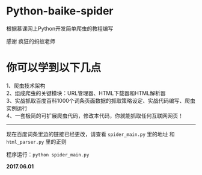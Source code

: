 # Python-baike-spider


根据慕课网上Python开发简单爬虫的教程编写

感谢 疯狂的蚂蚁老师

# 你可以学到以下几点

1、爬虫技术架构  
2、组成爬虫的关键模块：URL管理器、HTML下载器和HTML解析器  
3、实战抓取百度百科1000个词条页面数据的抓取策略设定、实战代码编写、爬虫实例运行  
4、一套极简的可扩展爬虫代码，修改本代码，你就能抓取任何互联网网页！

----
现在百度词条里边的链接已经更改，请查看 `spider_main.py` 里的地址 和 `html_parser.py` 里的正则  

程序运行：`python spider_main.py`

**2017.06.01**